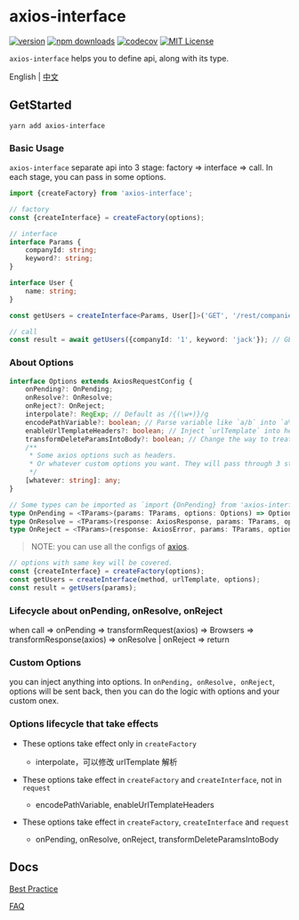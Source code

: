 # axios-interface

[![version](https://img.shields.io/npm/v/axios-interface.svg?style=flat-square)](http://npm.im/axios-interface)
[![npm downloads](https://img.shields.io/npm/dm/axios-interface.svg?style=flat-square)](https://www.npmjs.com/package/axios-interface)
[![codecov](https://img.shields.io/codecov/c/gh/dancerphil/axios-interface)](https://codecov.io/gh/dancerphil/axios-interface)
[![MIT License](https://img.shields.io/npm/l/axios-interface.svg?style=flat-square)](http://opensource.org/licenses/MIT)

`axios-interface` helps you to define api, along with its type.

English | [中文](https://github.com/dancerphil/axios-interface/blob/master/docs/README-zh_CN.md)

## GetStarted

```
yarn add axios-interface
```

### Basic Usage

`axios-interface` separate api into 3 stage: factory => interface => call. In each stage, you can pass in some options.

```typescript
import {createFactory} from 'axios-interface';

// factory
const {createInterface} = createFactory(options);

// interface
interface Params {
    companyId: string;
    keyword?: string;
}

interface User {
    name: string;
}

const getUsers = createInterface<Params, User[]>('GET', '/rest/companies/{companyId}/users', options);

// call
const result = await getUsers({companyId: '1', keyword: 'jack'}); // GET /rest/companies/1/users?keyword=jack
```

### About Options

```typescript
interface Options extends AxiosRequestConfig {
    onPending?: OnPending;
    onResolve?: OnResolve;
    onReject?: OnReject;
    interpolate?: RegExp; // Default as /{(\w+)}/g
    encodePathVariable?: boolean; // Parse variable like `a/b` into `a%2fb`. Default as false
    enableUrlTemplateHeaders?: boolean; // Inject `urlTemplate` into headers['x-url-template']. Default as false
    transformDeleteParamsIntoBody?: boolean; // Change the way to treat with `params` when `DELETE`. Default as false.
    /**
     * Some axios options such as headers.
     * Or whatever custom options you want. They will pass through 3 stages.
     */
    [whatever: string]: any;
}

// Some types can be imported as `import {OnPending} from 'axios-interface'`
type OnPending = <TParams>(params: TParams, options: Options) => Options | Promise<Options>;
type OnResolve = <TParams>(response: AxiosResponse, params: TParams, options: Options) => any;
type OnReject = <TParams>(response: AxiosError, params: TParams, options: Options) => any;
```

> NOTE: you can use all the configs of [axios](https://github.com/axios/axios#request-config).

```typescript
// options with same key will be covered.
const {createInterface} = createFactory(options);
const getUsers = createInterface(method, urlTemplate, options);
const result = getUsers(params);
```

### Lifecycle about onPending, onResolve, onReject

when call => onPending => transformRequest(axios) => Browsers => transformResponse(axios) => onResolve | onReject => return

### Custom Options

you can inject anything into options. In `onPending, onResolve, onReject`, options will be sent back, then you can do the logic with options and your custom onex.

### Options lifecycle that take effects

- These options take effect only in `createFactory`

    - interpolate，可以修改 urlTemplate 解析

- These options take effect in `createFactory` and `createInterface`, not in `request`

    - encodePathVariable, enableUrlTemplateHeaders

- These options take effect in `createFactory`, `createInterface` and `request`

    - onPending, onResolve, onReject, transformDeleteParamsIntoBody

## Docs

[Best Practice](docs/BestPractice.md)

[FAQ](docs/FAQ.md)

